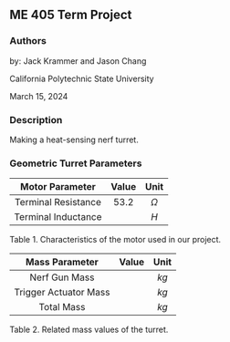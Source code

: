 ## ME 405 Term Project

### Authors
by: Jack Krammer and Jason Chang

California Polytechnic State University

March 15, 2024

### Description
Making a heat-sensing nerf turret.


### Geometric Turret Parameters

| Motor Parameter | Value | Unit | 
|:---------------:|:-----:|:----:|
| Terminal Resistance | 53.2 | $\Omega$ |
| Terminal Inductance | | $H$ | 

Table 1. Characteristics of the motor used in our project.

| Mass Parameter | Value | Unit | 
|:--------------:|:-----:|:----:|
| Nerf Gun Mass | | $kg$ |
| Trigger Actuator Mass | | $kg$ |
| Total Mass | | $kg$ | 

Table 2. Related mass values of the turret.


